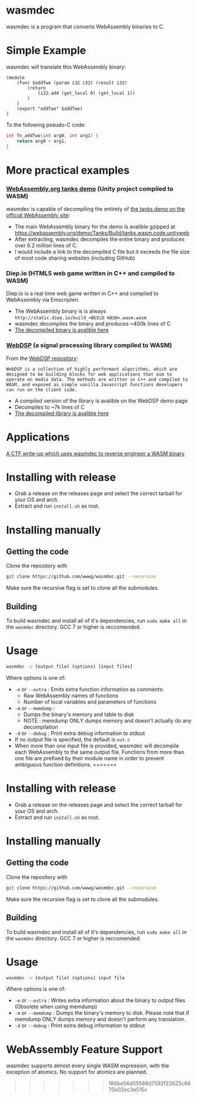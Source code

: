 # wasmdec
wasmdec is a program that converts WebAssembly binaries to C.

# Simple Example
wasmdec will translate this WebAssembly binary:
```wasm
(module
	(func $addTwo (param i32 i32) (result i32)
		(return
			(i32.add (get_local 0) (get_local 1))
		)
	)
	(export "addTwo" $addTwo)
)
```
To the following pseudo-C code:
```c
int fn_addTwo(int arg0, int arg1) {
	return arg0 + arg1;
}
```
# More practical examples

### [WebAssembly.org tanks demo](https://webassembly.org/demo/) (Unity project compiled to WASM)
wasmdec is capable of decompiling the entirety of [the tanks demo on the official WebAssembly site](https://webassembly.org/demo/):
* The main WebAssembly binary for the demo is avalible gzipped at https://webassembly.org/demo/Tanks/Build/tanks.wasm.code.unityweb 
* After extracting, wasmdec decompiles the entire binary and produces over 6.2 million lines of C.
* I would include a link to the decompiled C file but it exceeds the file size of most code sharing websites (including GitHub)

### Diep.io (HTML5 web game written in C++ and compiled to WASM)
Diep.io is a real time web game written in C++ and compiled to WebAssembly via Emscripten.
* The WebAssembly binary is is always `http://static.diep.io/build_<BUILD HASH>.wasm.wasm`
* wasmdec decompiles the binary and produces ~400k lines of C
* [The decompiled binary is avalible here](examples/diep_decompiled.c)

### [WebDSP](https://github.com/shamadee/web-dsp) (a signal processing library compiled to WASM)
From the [WebDSP repository](https://github.com/shamadee/web-dsp):
```
WebDSP is a collection of highly performant algorithms, which are designed to be building blocks for web applications that aim to operate on media data. The methods are written in C++ and compiled to WASM, and exposed as simple vanilla Javascript functions developers can run on the client side.
```
* A compiled version of the library is avalible on the WebDSP demo page
* Decompiles to ~7k lines of C
* [The decompiled library is avalible here](examples/webdsp_decompiled.c)

# Applications
[A CTF write-up which uses wasmdec to reverse engineer a WASM binary](http://maroueneboubakri.blogspot.com/2018/04/nuit-du-hack-ctf-quals-2018-assemblyme.html)

# Installing with release

- Grab a release on the releases page and select the correct tarball for your OS and arch.
- Extract and run `install.sh` as root.

# Installing manually

## Getting the code
Clone the repository with
```bash
git clone https://github.com/wwwg/wasmdec.git --recursive
```
Make sure the recursive flag is set to clone all the submodules.
## Building
To build wasmdec and install all of it's dependencies, run `sudo make all` in the `wasmdec` directory. GCC 7 or higher is reccomended.

# Usage
```bash
wasmdec -o (output file) (options) [input files]
```
Where options is one of:
- `-e` or `--extra` : Emits extra function information as comments:
    * Raw WebAssembly names of functions
    * Number of local variables and parameters of functions
- `-m` or `--memdump` : 
    * Dumps the binary's memory and table to disk
    * NOTE : memdump ONLY dumps memory and doesn't actually do any decompilation
- `-d` or `--debug` : Print extra debug information to stdout
- If no output file is specified, the default is `out.c`
- When more than one input file is provided, wasmdec will decompile each WebAssembly to the same output file. Functions from more than one file are prefixed by their module name in order to prevent ambiguous function definitions.
=======
# Installing with release

- Grab a release on the releases page and select the correct tarball for your OS and arch.
- Extract and run `install.sh` as root.

# Installing manually

## Getting the code
Clone the repository with
```bash
git clone https://github.com/wwwg/wasmdec.git --recursive
```
Make sure the recursive flag is set to clone all the submodules.
## Building
To build wasmdec and install all of it's dependencies, run `sudo make all` in the `wasmdec` directory. GCC 7 or higher is reccomended.

# Usage
```bash
wasmdec -o (output file) (options) input file
```
Where options is one of:
- `-e` or `--extra` : Writes extra information about the binary to output files (Obsolete when using memdump)
- `-m` or `--memdump` : Dumps the binary's memory to disk. Please note that if memdump ONLY dumps memory and doesn't perform any translation.
- `-d` or `--debug` : Print extra debug information to stdout

# WebAssembly Feature Support
wasmdec supports almost every single WASM expression, with the exception of atomics. No support for atomics are planned.
>>>>>>> 186be56d05588d7592f23625c6675b02ec3e515c
